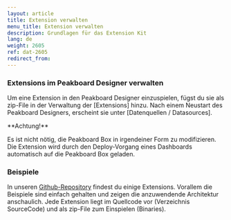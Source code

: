```yaml
---
layout: article
title: Extension verwalten
menu_title: Extension verwalten
description: Grundlagen für das Extension Kit
lang: de
weight: 2605
ref: dat-2605
redirect_from:
---
```



### Extensions im Peakboard Designer verwalten
Um eine Extension in den Peakboard Designer einzuspielen, fügst du sie als zip-File in der Verwaltung der [Extensions] hinzu. 
Nach einem Neustart des Peakboard Designers, erscheint sie unter [Datenquellen / Datasources].

<div class="box-warning" markdown="1">
**Achtung!**

Es ist nicht nötig, die Peakboard Box in irgendeiner Form zu modifizieren. 
Die Extension wird durch den Deploy-Vorgang eines Dashboards automatisch auf die Peakboard Box geladen.
</div>

### Beispiele
In unseren [Github-Repository](https://github.com/Peakboard/PeakboardExtensions) findest du einige Extensions. 
Vorallem die Beispiele sind einfach gehalten und zeigen die anzuwendende Architektur anschaulich. 
Jede Extension liegt im Quellcode vor (Verzeichnis SourceCode) und als zip-File zum Einspielen (Binaries).

